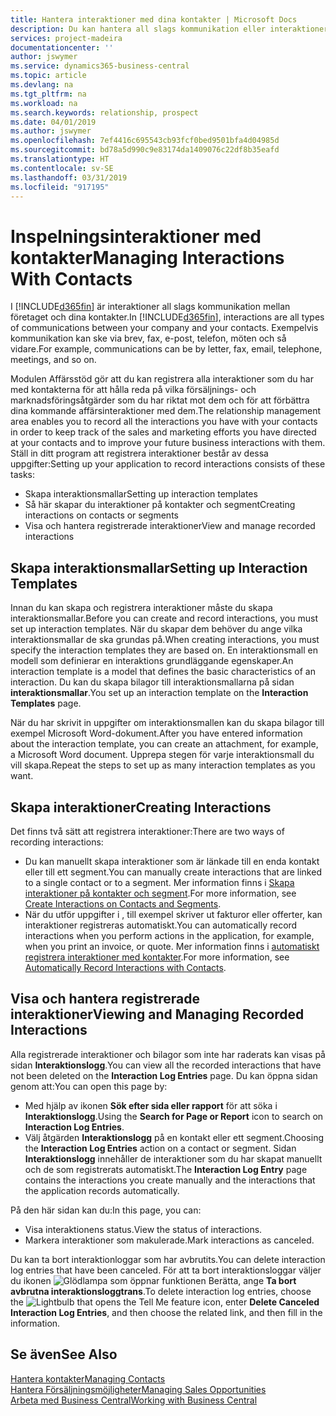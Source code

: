 ```yaml
---
title: Hantera interaktioner med dina kontakter | Microsoft Docs
description: Du kan hantera all slags kommunikation eller interaktioner mellan ditt företag och kontakterna, till exempel för brev, telefonsamtal, sammanträden och så vidare.
services: project-madeira
documentationcenter: ''
author: jswymer
ms.service: dynamics365-business-central
ms.topic: article
ms.devlang: na
ms.tgt_pltfrm: na
ms.workload: na
ms.search.keywords: relationship, prospect
ms.date: 04/01/2019
ms.author: jswymer
ms.openlocfilehash: 7ef4416c695543cb93fcf0bed9501bfa4d04985d
ms.sourcegitcommit: bd78a5d990c9e83174da1409076c22df8b35eafd
ms.translationtype: HT
ms.contentlocale: sv-SE
ms.lasthandoff: 03/31/2019
ms.locfileid: "917195"
---
```

# <a name="managing-interactions-with-contacts"></a><span data-ttu-id="d1b0b-103">Inspelningsinteraktioner med kontakter</span><span class="sxs-lookup"><span data-stu-id="d1b0b-103">Managing Interactions With Contacts</span></span>
<span data-ttu-id="d1b0b-104">I [!INCLUDE[d365fin](includes/d365fin_md.md)] är interaktioner all slags kommunikation mellan företaget och dina kontakter.</span><span class="sxs-lookup"><span data-stu-id="d1b0b-104">In [!INCLUDE[d365fin](includes/d365fin_md.md)], interactions are all types of communications between your company and your contacts.</span></span> <span data-ttu-id="d1b0b-105">Exempelvis kommunikation kan ske via brev, fax, e-post, telefon, möten och så vidare.</span><span class="sxs-lookup"><span data-stu-id="d1b0b-105">For example, communications can be by letter, fax, email, telephone, meetings, and so on.</span></span>

<span data-ttu-id="d1b0b-106">Modulen Affärsstöd gör att du kan registrera alla interaktioner som du har med kontakterna för att hålla reda på vilka försäljnings- och marknadsföringsåtgärder som du har riktat mot dem och för att förbättra dina kommande affärsinteraktioner med dem.</span><span class="sxs-lookup"><span data-stu-id="d1b0b-106">The relationship management area enables you to record all the interactions you have with your contacts in order to keep track of the sales and marketing efforts you have directed at your contacts and to improve your future business interactions with them.</span></span> <span data-ttu-id="d1b0b-107">Ställ in ditt program att registrera interaktioner består av dessa uppgifter:</span><span class="sxs-lookup"><span data-stu-id="d1b0b-107">Setting up your application to record interactions consists of these tasks:</span></span>

* <span data-ttu-id="d1b0b-108">Skapa interaktionsmallar</span><span class="sxs-lookup"><span data-stu-id="d1b0b-108">Setting up interaction templates</span></span>  
* <span data-ttu-id="d1b0b-109">Så här skapar du interaktioner på kontakter och segment</span><span class="sxs-lookup"><span data-stu-id="d1b0b-109">Creating interactions on contacts or segments</span></span>  
* <span data-ttu-id="d1b0b-110">Visa och hantera registrerade interaktioner</span><span class="sxs-lookup"><span data-stu-id="d1b0b-110">View and manage recorded interactions</span></span>  

##  <a name="setting-up-interaction-templates"></a><span data-ttu-id="d1b0b-111">Skapa interaktionsmallar</span><span class="sxs-lookup"><span data-stu-id="d1b0b-111">Setting up Interaction Templates</span></span>
<span data-ttu-id="d1b0b-112">Innan du kan skapa och registrera interaktioner måste du skapa interaktionsmallar.</span><span class="sxs-lookup"><span data-stu-id="d1b0b-112">Before you can create and record interactions, you must set up interaction templates.</span></span> <span data-ttu-id="d1b0b-113">När du skapar dem behöver du ange vilka interaktionsmallar de ska grundas på.</span><span class="sxs-lookup"><span data-stu-id="d1b0b-113">When creating interactions, you must specify the interaction templates they are based on.</span></span> <span data-ttu-id="d1b0b-114">En interaktionsmall en modell som definierar en interaktions grundläggande egenskaper.</span><span class="sxs-lookup"><span data-stu-id="d1b0b-114">An interaction template is a model that defines the basic characteristics of an interaction.</span></span>
<span data-ttu-id="d1b0b-115">Du kan du skapa bilagor till interaktionsmallarna på sidan **interaktionsmallar**.</span><span class="sxs-lookup"><span data-stu-id="d1b0b-115">You set up an interaction template on the **Interaction Templates** page.</span></span>

<span data-ttu-id="d1b0b-116">När du har skrivit in uppgifter om interaktionsmallen kan du skapa bilagor till exempel Microsoft Word-dokument.</span><span class="sxs-lookup"><span data-stu-id="d1b0b-116">After you have entered information about the interaction template, you can create an attachment, for example, a Microsoft Word document.</span></span> <span data-ttu-id="d1b0b-117">Upprepa stegen för varje interaktionsmall du vill skapa.</span><span class="sxs-lookup"><span data-stu-id="d1b0b-117">Repeat the steps to set up as many interaction templates as you want.</span></span>  

## <a name="creating-interactions"></a><span data-ttu-id="d1b0b-118">Skapa interaktioner</span><span class="sxs-lookup"><span data-stu-id="d1b0b-118">Creating Interactions</span></span>
<span data-ttu-id="d1b0b-119">Det finns två sätt att registrera interaktioner:</span><span class="sxs-lookup"><span data-stu-id="d1b0b-119">There are two ways of recording interactions:</span></span>

* <span data-ttu-id="d1b0b-120">Du kan manuellt skapa interaktioner som är länkade till en enda kontakt eller till ett segment.</span><span class="sxs-lookup"><span data-stu-id="d1b0b-120">You can manually create interactions that are linked to a single contact or to a segment.</span></span> <span data-ttu-id="d1b0b-121">Mer information finns i [Skapa interaktioner på kontakter och segment](marketing-how-create-interactions.md).</span><span class="sxs-lookup"><span data-stu-id="d1b0b-121">For more information, see [Create Interactions on Contacts and Segments](marketing-how-create-interactions.md).</span></span>  
* <span data-ttu-id="d1b0b-122">När du utför uppgifter i , till exempel skriver ut fakturor eller offerter, kan interaktioner registreras automatiskt.</span><span class="sxs-lookup"><span data-stu-id="d1b0b-122">You can automatically record interactions when you perform actions in the application, for example, when you print an invoice, or quote.</span></span> <span data-ttu-id="d1b0b-123">Mer information finns i [automatiskt registrera interaktioner med kontakter](marketing-auto-record-interactions.md).</span><span class="sxs-lookup"><span data-stu-id="d1b0b-123">For more information, see [Automatically Record Interactions with Contacts](marketing-auto-record-interactions.md).</span></span>

## <a name="viewing-and-managing-recorded-interactions"></a><span data-ttu-id="d1b0b-124">Visa och hantera registrerade interaktioner</span><span class="sxs-lookup"><span data-stu-id="d1b0b-124">Viewing and Managing Recorded Interactions</span></span>
<span data-ttu-id="d1b0b-125">Alla registrerade interaktioner och bilagor som inte har raderats kan visas på sidan **Interaktionslogg**.</span><span class="sxs-lookup"><span data-stu-id="d1b0b-125">You can view all the recorded interactions that have not been deleted on the **Interaction Log Entries** page.</span></span> <span data-ttu-id="d1b0b-126">Du kan öppna sidan genom att:</span><span class="sxs-lookup"><span data-stu-id="d1b0b-126">You can open this page by:</span></span>

* <span data-ttu-id="d1b0b-127">Med hjälp av ikonen **Sök efter sida eller rapport** för att söka i **Interaktionslogg**.</span><span class="sxs-lookup"><span data-stu-id="d1b0b-127">Using the **Search for Page or Report** icon to search on **Interaction Log Entries**.</span></span>
* <span data-ttu-id="d1b0b-128">Välj åtgärden **Interaktionslogg** på en kontakt eller ett segment.</span><span class="sxs-lookup"><span data-stu-id="d1b0b-128">Choosing the **Interaction Log Entries** action on a contact or segment.</span></span>
  <span data-ttu-id="d1b0b-129">Sidan **Interaktionslogg** innehåller de interaktioner som du har skapat manuellt och de som registrerats automatiskt.</span><span class="sxs-lookup"><span data-stu-id="d1b0b-129">The **Interaction Log Entry** page contains the interactions you create manually and the interactions that the application records automatically.</span></span>

<span data-ttu-id="d1b0b-130">På den här sidan kan du:</span><span class="sxs-lookup"><span data-stu-id="d1b0b-130">In this page, you can:</span></span>

* <span data-ttu-id="d1b0b-131">Visa interaktionens status.</span><span class="sxs-lookup"><span data-stu-id="d1b0b-131">View the status of interactions.</span></span>
* <span data-ttu-id="d1b0b-132">Markera interaktioner som makulerade.</span><span class="sxs-lookup"><span data-stu-id="d1b0b-132">Mark interactions as canceled.</span></span>

<span data-ttu-id="d1b0b-133">Du kan ta bort interaktionloggar som har avbrutits.</span><span class="sxs-lookup"><span data-stu-id="d1b0b-133">You can delete interaction log entries that have been canceled.</span></span> <span data-ttu-id="d1b0b-134">För att ta bort interaktionsloggar väljer du ikonen ![Glödlampa som öppnar funktionen Berätta](media/ui-search/search_small.png "Berätta vad du vill göra"), ange **Ta bort avbrutna interaktionsloggtrans**.</span><span class="sxs-lookup"><span data-stu-id="d1b0b-134">To delete interaction log entries, choose the ![Lightbulb that opens the Tell Me feature](media/ui-search/search_small.png "Tell me what you want to do") icon, enter **Delete Canceled Interaction Log Entries**, and then choose the related link, and then fill in the information.</span></span>

## <a name="see-also"></a><span data-ttu-id="d1b0b-135">Se även</span><span class="sxs-lookup"><span data-stu-id="d1b0b-135">See Also</span></span>
[<span data-ttu-id="d1b0b-136">Hantera kontakter</span><span class="sxs-lookup"><span data-stu-id="d1b0b-136">Managing Contacts</span></span>](marketing-contacts.md)  
[<span data-ttu-id="d1b0b-137">Hantera Försäljningsmöjligheter</span><span class="sxs-lookup"><span data-stu-id="d1b0b-137">Managing Sales Opportunities</span></span>](marketing-manage-sales-opportunities.md)  
[<span data-ttu-id="d1b0b-138">Arbeta med Business Central</span><span class="sxs-lookup"><span data-stu-id="d1b0b-138">Working with Business Central</span></span>](ui-work-product.md)  
